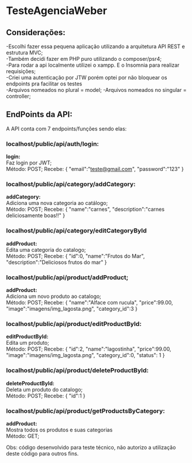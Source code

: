 # TesteAgenciaWeber

## Considerações:

-Escolhi fazer essa pequena aplicação utilizando a arquitetura API REST e estrutura MVC;<br/>
-Também decidi fazer em PHP puro utilizando o composer/psr4;<br/>
-Para rodar a api localmente utilizei o xampp. E o Insomnia para realizar requisições;<br />
-Criei uma autenticação por JTW porém optei por não bloquear os endpoints pra facilitar os testes</br>
-Arquivos nomeados no plural = model;
-Arquivos nomeados no singular = controller;



## EndPoints da API:

A API conta com 7 endpoints/funções sendo elas:

### localhost/public/api/auth/login:

**login:** <br/>
Faz login por JWT;<br/>
Método: POST;
Recebe:
{
	"email":"teste@gmail.com",
	"password":"123"
}

### localhost/public/api/category/addCategory:

**addCategory:** <br/>
Adiciona uma nova categoria ao catálogo;<br/>
Método: POST;
Recebe:
{
	"name":"carnes",
	"description":"carnes deliciosamente boas!!"
}

### localhost/public/api/category/editCategoryById

**addProduct:** <br/>
Edita uma categoria do catalogo;<br/>
Método: POST;
Recebe:
{
	"id":0,
	"name":"Frutos do Mar",
	"description":"Deliciosos frutos do mar"
}


### localhost/public/api/product/addProduct;

**addProduct:** <br/>
Adiciona um novo produto ao catalogo;<br/>
Método: POST;
Recebe:
{
	"name":"Alface com rucula",
	"price":99.00,
	"image":"imagens/img_lagosta.png",
	"category_id":3
}

### localhost/public/api/product/editProductById:

**editProductById:** <br/>
Edita um produto;<br/>
Método: POST;
Recebe:
{
	"id":2,
	"name":"lagostinha",
	"price":99.00,
	"image":"imagens/img_lagosta.png",
	"category_id":0,
	"status": 1
}


### localhost/public/api/product/deleteProductById:

**deleteProductById:** <br/>
Deleta um produto do catalogo;<br/>
Método: POST;
Recebe:
{
	"id":1
}

### localhost/public/api/product/getProductsByCategory:

**addProduct:** <br/>
Mostra todos os produtos e suas categorias<br/>
Método: GET;





Obs: código desenvolvido para teste técnico, não autorizo a utilização deste código para outros fins.
